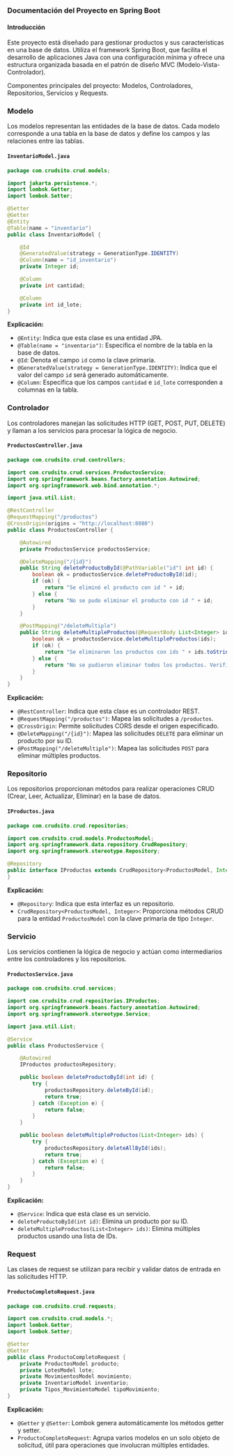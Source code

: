 ### Documentación del Proyecto en Spring Boot

#### Introducción
Este proyecto está diseñado para gestionar productos y sus características en una base de datos. Utiliza el framework Spring Boot, que facilita el desarrollo de aplicaciones Java con una configuración mínima y ofrece una estructura organizada basada en el patrón de diseño MVC (Modelo-Vista-Controlador).

Componentes principales del proyecto: Modelos, Controladores, Repositorios, Servicios y Requests.

### Modelo
Los modelos representan las entidades de la base de datos. Cada modelo corresponde a una tabla en la base de datos y define los campos y las relaciones entre las tablas.

#### `InventarioModel.java`
```java
package com.crudsito.crud.models;

import jakarta.persistence.*;
import lombok.Getter;
import lombok.Setter;

@Setter
@Getter
@Entity
@Table(name = "inventario")
public class InventarioModel {

    @Id
    @GeneratedValue(strategy = GenerationType.IDENTITY)
    @Column(name = "id_inventario")
    private Integer id;

    @Column
    private int cantidad;

    @Column
    private int id_lote;
}
```

**Explicación:**
- `@Entity`: Indica que esta clase es una entidad JPA.
- `@Table(name = "inventario")`: Especifica el nombre de la tabla en la base de datos.
- `@Id`: Denota el campo `id` como la clave primaria.
- `@GeneratedValue(strategy = GenerationType.IDENTITY)`: Indica que el valor del campo `id` será generado automáticamente.
- `@Column`: Especifica que los campos `cantidad` e `id_lote` corresponden a columnas en la tabla.

### Controlador
Los controladores manejan las solicitudes HTTP (GET, POST, PUT, DELETE) y llaman a los servicios para procesar la lógica de negocio.

#### `ProductosController.java`
```java
package com.crudsito.crud.controllers;

import com.crudsito.crud.services.ProductosService;
import org.springframework.beans.factory.annotation.Autowired;
import org.springframework.web.bind.annotation.*;

import java.util.List;

@RestController
@RequestMapping("/productos")
@CrossOrigin(origins = "http://localhost:8080")
public class ProductosController {

    @Autowired
    private ProductosService productosService;

    @DeleteMapping("/{id}")
    public String deleteProductoById(@PathVariable("id") int id) {
        boolean ok = productosService.deleteProductoById(id);
        if (ok) {
            return "Se eliminó el producto con id " + id;
        } else {
            return "No se pudo eliminar el producto con id " + id;
        }
    }

    @PostMapping("/deleteMultiple")
    public String deleteMultipleProductos(@RequestBody List<Integer> ids) {
        boolean ok = productosService.deleteMultipleProductos(ids);
        if (ok) {
            return "Se eliminaron los productos con ids " + ids.toString();
        } else {
            return "No se pudieron eliminar todos los productos. Verifique los ids proporcionados.";
        }
    }
}
```

**Explicación:**
- `@RestController`: Indica que esta clase es un controlador REST.
- `@RequestMapping("/productos")`: Mapea las solicitudes a `/productos`.
- `@CrossOrigin`: Permite solicitudes CORS desde el origen especificado.
- `@DeleteMapping("/{id}")`: Mapea las solicitudes `DELETE` para eliminar un producto por su ID.
- `@PostMapping("/deleteMultiple")`: Mapea las solicitudes `POST` para eliminar múltiples productos.

### Repositorio
Los repositorios proporcionan métodos para realizar operaciones CRUD (Crear, Leer, Actualizar, Eliminar) en la base de datos.

#### `IProductos.java`
```java
package com.crudsito.crud.repositories;

import com.crudsito.crud.models.ProductosModel;
import org.springframework.data.repository.CrudRepository;
import org.springframework.stereotype.Repository;

@Repository
public interface IProductos extends CrudRepository<ProductosModel, Integer> {
}
```

**Explicación:**
- `@Repository`: Indica que esta interfaz es un repositorio.
- `CrudRepository<ProductosModel, Integer>`: Proporciona métodos CRUD para la entidad `ProductosModel` con la clave primaria de tipo `Integer`.

### Servicio
Los servicios contienen la lógica de negocio y actúan como intermediarios entre los controladores y los repositorios.

#### `ProductosService.java`
```java
package com.crudsito.crud.services;

import com.crudsito.crud.repositories.IProductos;
import org.springframework.beans.factory.annotation.Autowired;
import org.springframework.stereotype.Service;

import java.util.List;

@Service
public class ProductosService {

    @Autowired
    IProductos productosRepository;

    public boolean deleteProductoById(int id) {
        try {
            productosRepository.deleteById(id);
            return true;
        } catch (Exception e) {
            return false;
        }
    }

    public boolean deleteMultipleProductos(List<Integer> ids) {
        try {
            productosRepository.deleteAllById(ids);
            return true;
        } catch (Exception e) {
            return false;
        }
    }
}
```

**Explicación:**
- `@Service`: Indica que esta clase es un servicio.
- `deleteProductoById(int id)`: Elimina un producto por su ID.
- `deleteMultipleProductos(List<Integer> ids)`: Elimina múltiples productos usando una lista de IDs.

### Request
Las clases de request se utilizan para recibir y validar datos de entrada en las solicitudes HTTP.

#### `ProductoCompletoRequest.java`
```java
package com.crudsito.crud.requests;

import com.crudsito.crud.models.*;
import lombok.Getter;
import lombok.Setter;

@Setter
@Getter
public class ProductoCompletoRequest {
    private ProductosModel producto;
    private LotesModel lote;
    private MovimientosModel movimiento;
    private InventarioModel inventario;
    private Tipos_MovimientoModel tipoMovimiento;
}
```

**Explicación:**
- `@Getter` y `@Setter`: Lombok genera automáticamente los métodos getter y setter.
- `ProductoCompletoRequest`: Agrupa varios modelos en un solo objeto de solicitud, útil para operaciones que involucran múltiples entidades.
